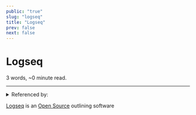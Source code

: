```yaml
---
public: "true"
slug: "logseq"
title: "Logseq"
prev: false
next: false
---
```

<script setup>
import { data } from '../../git.data.ts';
import { useData } from 'vitepress';
const pageData = useData();
</script>
<h1 class="p-name">Logseq</h1>
<p>3 words, ~0 minute read. <span v-html="data[`site/${pageData.page.value.relativePath}`]" /></p>
<hr/>

<details><summary>Referenced by:</summary><a href="/garden/command-palettes">Command Palettes</a><a href="/garden/my-personal-website">My Personal Website</a><a href="/garden/this-knowledge-hub">This Knowledge Hub</a></details>

[Logseq](https://logseq.com) is an [Open Source](/garden/open-source) outlining software